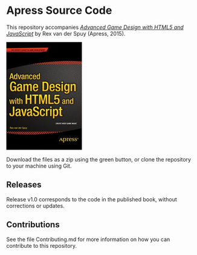 # Apress Source Code

This repository accompanies [*Advanced Game Design with HTML5 and JavaScript*](http://www.apress.com/9781430258001) by Rex van der Spuy (Apress, 2015).

![Cover image](9781430258001.jpg)

Download the files as a zip using the green button, or clone the repository to your machine using Git.

## Releases

Release v1.0 corresponds to the code in the published book, without corrections or updates.

## Contributions

See the file Contributing.md for more information on how you can contribute to this repository.

